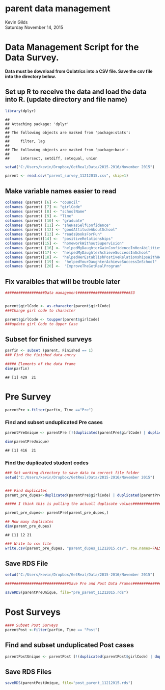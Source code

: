 # parent data management
Kevin Gilds  
Saturday November 14, 2015  

# Data Management Script for the Data Survey. 


**Data must be download from Qulatrics into a CSV file. Save the csv file into the directory below.**


## Set up R to receive the data and load the data into R. (update directory and file name)

```r
library(dplyr)
```

```
## 
## Attaching package: 'dplyr'
## 
## The following objects are masked from 'package:stats':
## 
##     filter, lag
## 
## The following objects are masked from 'package:base':
## 
##     intersect, setdiff, setequal, union
```

```r
setwd("C:/Users/kevin/Dropbox/GetReal/Data/2015-2016/November 2015")

parent <- read.csv("parent_survey_11212015.csv", skip=1)
```



## Make variable names easier to read

```r
colnames (parent) [6] <- "council"
colnames (parent) [7] <- "girlCode"
colnames (parent) [8] <- "schoolName"
colnames (parent) [9] <- "Time"
colnames (parent) [10] <- "graduate"
colnames (parent) [11] <- "sheHasSelfConfidence"
colnames (parent) [12] <- "goodAttitudeAboutSchool"
colnames (parent) [13] <- "readsBooksForFun"
colnames (parent)[14] <-  "positiveRelationships"
colnames (parent)[15] <-  "homeworkWithoutSupervision"
colnames (parent) [16] <- "helpedMyDaughterGainConfidenceInHerAbilities"
colnames (parent)[17] <-  "helpedMyDaughterAchieveSuccessInSchool"
colnames (parent)[18] <-  "helpedHerEstablishPostiveRelationshipsWithHerClassmates"
colnames (parent) [19] <-  "helpedYourDaughterAchieveSuccessInSchool"
colnames (parent) [20] <-  "ImproveTheGetRealProgram"
```


## Fix varaibles that will be trouble later

```r
##################Data management########################33


parent$girlCode <- as.character(parent$girlCode)
###Change girl code to character

parent$girlCode <- toupper(parent$girlCode)
###update girl Code to Upper Case
```


## Subset for finished surveys


```r
parfin <- subset (parent, Finished == 1)
### Find the finished data entry

##### Elements of the data frame
dim(parfin)
```

```
## [1] 429  21
```




# Pre Survey

```r
parentPre <-filter(parfin, Time =="Pre")
```



### Find and subset unduplicated Pre cases

```r
parentPreUnique <- parentPre [!(duplicated(parentPre$girlCode) | duplicated(parentPre$girlCode, fromLast=TRUE)), ]

dim(parentPreUnique)
```

```
## [1] 416  21
```


### Find the duplicated student codes


```r
### Set working directory to save data to correct file folder
setwd("C:/Users/kevin/Dropbox/GetReal/Data/2015-2016/November 2015")


### Find duplicates
parent_pre_dupes<-duplicated(parentPre$girlCode) | duplicated(parentPre$girlCode, fromLast=TRUE)

##### I think this is pulling the actuall duplicate values####################

parent_pre_dupes<- parentPre[parent_pre_dupes,]

## How many duplicates
dim(parent_pre_dupes)
```

```
## [1] 12 21
```

```r
### Write to csv file
write.csv(parent_pre_dupes, "parent_dupes_11212015.csv", row.names=FALSE)
```



## Save RDS File

```r
setwd("C:/Users/kevin/Dropbox/GetReal/Data/2015-2016/November 2015")

#############################Save Pre and Post Data Frames####################33

saveRDS(parentPreUnique, file="pre_parent_11212015.rds")
```



# Post Surveys

```r
#### Subset Post Surveys
parentPost <-filter(parfin, Time == "Post")
```

## Find and subset unduplicated Post cases


```r
parentPostUnique <- parentPost [!(duplicated(parentPost$girlCode) | duplicated(parentPost$girlCode, fromLast=TRUE)), ]
```



## Save RDS Files

```r
saveRDS(parentPostUnique, file="post_parent_11212015.rds")
```

